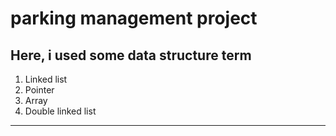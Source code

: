 # parking management project
Here, i used some data structure term
---
1. Linked list
2. Pointer
3. Array
4. Double linked list
---
